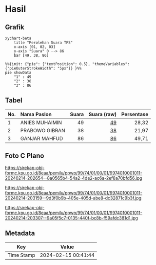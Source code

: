 # Hasil

## Grafik

```mermaid
xychart-beta
    title "Perolehan Suara TPS"
    x-axis [01, 02, 03]
    y-axis "Suara" 0 --> 86
    bar [49, 38, 86]
```

```mermaid
%%{init: {"pie": {"textPosition": 0.5}, "themeVariables": {"pieOuterStrokeWidth": "5px"}} }%%
pie showData
    "1" : 49
    "2" : 38
    "3" : 86
```

## Tabel

| No. | Nama Paslon    | Suara | Suara (raw) | Persentase |
|:--- |:-------------- | -----:| -----------:| ----------:|
| 1   | ANIES MUHAIMIN | 49    | [49][p-1]   | 28,32      |
| 2   | PRABOWO GIBRAN | 38    | [38][p-2]   | 21,97      |
| 3   | GANJAR MAHFUD  | 86    | [86][p-3]   | 49,71      |


[p-1]: https://github.com/gigit-pemilu/pemilu-2024-99-luar-negeri/blob/main/pilpres/hitung-suara/sub/99-luar-negeri/sub/74-melbourne-australia/sub/01-melbourne-australia/sub/0001-melbourne-australia/sub/011-tps-010/sub/paslon-1.txt
[p-2]: https://github.com/gigit-pemilu/pemilu-2024-99-luar-negeri/blob/main/pilpres/hitung-suara/sub/99-luar-negeri/sub/74-melbourne-australia/sub/01-melbourne-australia/sub/0001-melbourne-australia/sub/011-tps-010/sub/paslon-2.txt
[p-3]: https://github.com/gigit-pemilu/pemilu-2024-99-luar-negeri/blob/main/pilpres/hitung-suara/sub/99-luar-negeri/sub/74-melbourne-australia/sub/01-melbourne-australia/sub/0001-melbourne-australia/sub/011-tps-010/sub/paslon-3.txt

## Foto C Plano

https://sirekap-obj-formc.kpu.go.id/8eaa/pemilu/ppwp/99/74/01/00/01/9974010001011-20240214-202654--8a0565b4-54a2-4de2-ac6a-2ef8a70bfd56.jpg

https://sirekap-obj-formc.kpu.go.id/8eaa/pemilu/ppwp/99/74/01/00/01/9974010001011-20240214-203159--9d3f0b9b-405e-405d-abe8-dc32871c9b3f.jpg

https://sirekap-obj-formc.kpu.go.id/8eaa/pemilu/ppwp/99/74/01/00/01/9974010001011-20240214-203307--9a05f5c7-0135-440f-bc8b-f59afdc381d1.jpg


## Metadata

| Key        | Value               |
| ---------- | ------------------- |
| Time Stamp | 2024-02-15 00:41:44 |




